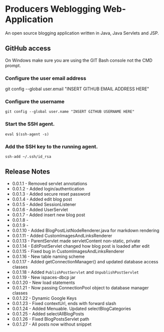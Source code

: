 # Producers Weblogging Web-Application

An open source blogging application written in Java, Java Servlets and JSP.

## GitHub access

On Windows make sure you are using the GIT Bash console not the CMD prompt.

### Configure the user email address
git config --global user.email "INSERT GITHUB EMAIL ADDRESS HERE"

### Configure the username
```
git config --global user.name "INSERT GITHUB USERNAME HERE"
```

### Start the SSH agent.
```
eval $(ssh-agent -s)
```

### Add the SSH key to the running agent.
```
ssh-add ~/.ssh/id_rsa
```

## Release Notes

* 0.0.1.1 - Removed servlet annotations
* 0.0.1.2 - Added login/authentication
* 0.0.1.3 - Added secure reset password
* 0.0.1.4 - Added edit blog post
* 0.0.1.5 - Added SessionListener
* 0.0.1.6 - Added UserServlet
* 0.0.1.7 - Added insert new blog post
* 0.0.1.8 -
* 0.0.1.9 -
* 0.0.1.10 - Added BlogPostListNodeRenderer.java for markdown rendering
* 0.0.1.11 - Added CustomImagesAndLinksRenderer
* 0.0.1.13 - ParentServlet made servletContent non-static, private
* 0.0.1.14 - EditPostServlet changed how blog post is loaded after edit
* 0.0.1.15 - Fixed bug in CustomImagesAndLinksRenderer
* 0.0.1.16 - New table naming scheme
* 0.0.1.17 - Added getConnectionManager() and updated database access classes
* 0.0.1.18 - Added `PublishPostServlet` and `UnpublishPostServlet`
* 0.0.1.19 - New ispaces-dbcp jar
* 0.0.1.20 - New load statements
* 0.0.1.21 - Now passing ConnectionPool object to database manager classes
* 0.0.1.22 - Dynamic Google Keys
* 0.0.1.23 - Fixed contextUrl, ends with forward slash
* 0.0.1.24 - Added Menuable. Updated selectBlogCategories
* 0.0.1.25 - Added selectAllBlogPosts
* 0.0.1.26 - Fixed BlogPostsServlet path
* 0.0.1.27 - All posts now without snippet
